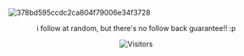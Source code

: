 ![378bd595ccdc2ca804f79006e34f3728](https://files.catbox.moe/9wasrf.webp)

<div align="center">
i follow at random, but there's no follow back guarantee!! :p 

![Visitors](https://api.visitorbadge.io/api/visitors?path=LORDOFSCREENS&label=%E2%98%86&labelColor=%23d52a7c&countColor=%23d76b72&style=plastic&labelStyle=none)

